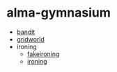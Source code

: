 # alma-gymnasium

- [bandit](bandit/)
- [gridworld](gridworld/)
- ironing
   - [fakeironing](fakeironing/)
   - [ironing](ironing/)
